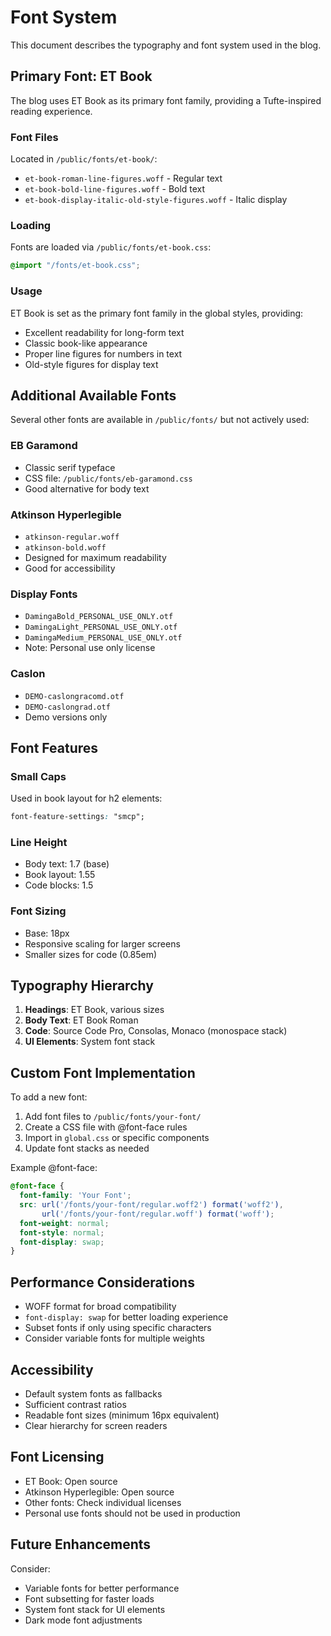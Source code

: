 # Font System

This document describes the typography and font system used in the blog.

## Primary Font: ET Book

The blog uses ET Book as its primary font family, providing a Tufte-inspired reading experience.

### Font Files

Located in `/public/fonts/et-book/`:
- `et-book-roman-line-figures.woff` - Regular text
- `et-book-bold-line-figures.woff` - Bold text
- `et-book-display-italic-old-style-figures.woff` - Italic display

### Loading

Fonts are loaded via `/public/fonts/et-book.css`:
```css
@import "/fonts/et-book.css";
```

### Usage

ET Book is set as the primary font family in the global styles, providing:
- Excellent readability for long-form text
- Classic book-like appearance
- Proper line figures for numbers in text
- Old-style figures for display text

## Additional Available Fonts

Several other fonts are available in `/public/fonts/` but not actively used:

### EB Garamond
- Classic serif typeface
- CSS file: `/public/fonts/eb-garamond.css`
- Good alternative for body text

### Atkinson Hyperlegible
- `atkinson-regular.woff`
- `atkinson-bold.woff`
- Designed for maximum readability
- Good for accessibility

### Display Fonts
- `DamingaBold_PERSONAL_USE_ONLY.otf`
- `DamingaLight_PERSONAL_USE_ONLY.otf`
- `DamingaMedium_PERSONAL_USE_ONLY.otf`
- Note: Personal use only license

### Caslon
- `DEMO-caslongracomd.otf`
- `DEMO-caslongrad.otf`
- Demo versions only

## Font Features

### Small Caps
Used in book layout for h2 elements:
```css
font-feature-settings: "smcp";
```

### Line Height
- Body text: 1.7 (base)
- Book layout: 1.55
- Code blocks: 1.5

### Font Sizing
- Base: 18px
- Responsive scaling for larger screens
- Smaller sizes for code (0.85em)

## Typography Hierarchy

1. **Headings**: ET Book, various sizes
2. **Body Text**: ET Book Roman
3. **Code**: Source Code Pro, Consolas, Monaco (monospace stack)
4. **UI Elements**: System font stack

## Custom Font Implementation

To add a new font:

1. Add font files to `/public/fonts/your-font/`
2. Create a CSS file with @font-face rules
3. Import in `global.css` or specific components
4. Update font stacks as needed

Example @font-face:
```css
@font-face {
  font-family: 'Your Font';
  src: url('/fonts/your-font/regular.woff2') format('woff2'),
       url('/fonts/your-font/regular.woff') format('woff');
  font-weight: normal;
  font-style: normal;
  font-display: swap;
}
```

## Performance Considerations

- WOFF format for broad compatibility
- `font-display: swap` for better loading experience
- Subset fonts if only using specific characters
- Consider variable fonts for multiple weights

## Accessibility

- Default system fonts as fallbacks
- Sufficient contrast ratios
- Readable font sizes (minimum 16px equivalent)
- Clear hierarchy for screen readers

## Font Licensing

- ET Book: Open source
- Atkinson Hyperlegible: Open source
- Other fonts: Check individual licenses
- Personal use fonts should not be used in production

## Future Enhancements

Consider:
- Variable fonts for better performance
- Font subsetting for faster loads
- System font stack for UI elements
- Dark mode font adjustments